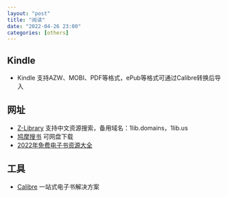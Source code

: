 ```yaml
---
layout: "post"
title: "阅读"
date: "2022-04-26 23:00"
categories: [others]
---
```


## Kindle

- Kindle 支持AZW、MOBI、PDF等格式，ePub等格式可通过Calibre转换后导入

## 网址

- [Z-Library](https://1lib.domains)	支持中文资源搜索，备用域名：1lib.domains，1lib.us
- [鸠摩搜书](https://www.jiumodiary.com/) 可网盘下载
- [2022年免费电子书资源大全](https://www.yeeach.com/post/1732)

## 工具

- [Calibre](https://calibre-ebook.com/) 一站式电子书解决方案

